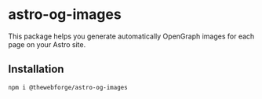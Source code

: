 # astro-og-images

This package helps you generate automatically OpenGraph images for each page on your Astro site.

## Installation

```shell
npm i @thewebforge/astro-og-images
```